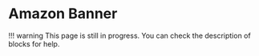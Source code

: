 # Amazon Banner

!!! warning
    This page is still in progress. You can check the description of blocks for help.
